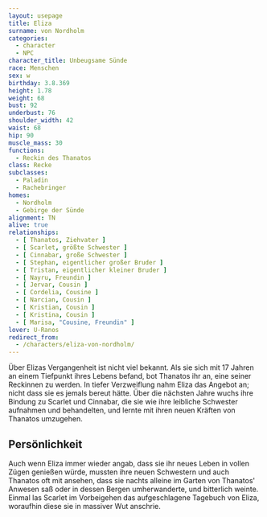 ```yaml
---
layout: usepage
title: Eliza
surname: von Nordholm
categories:
  - character
  - NPC
character_title: Unbeugsame Sünde
race: Menschen
sex: w
birthday: 3.8.369
height: 1.78
weight: 68
bust: 92
underbust: 76
shoulder_width: 42
waist: 68
hip: 90
muscle_mass: 30
functions:
  - Reckin des Thanatos
class: Recke
subclasses:
  - Paladin
  - Rachebringer
homes:
  - Nordholm
  - Gebirge der Sünde
alignment: TN
alive: true
relationships:
  - [ Thanatos, Ziehvater ]
  - [ Scarlet, größte Schwester ]
  - [ Cinnabar, große Schwester ]
  - [ Stephan, eigentlicher großer Bruder ]
  - [ Tristan, eigentlicher kleiner Bruder ]
  - [ Nayru, Freundin ]
  - [ Jervar, Cousin ]
  - [ Cordelia, Cousine ]
  - [ Narcian, Cousin ]
  - [ Kristian, Cousin ]
  - [ Kristina, Cousin ]
  - [ Marisa, "Cousine, Freundin" ]
lover: U-Ranos
redirect_from:
  - /characters/eliza-von-nordholm/
---
```


Über Elizas Vergangenheit ist nicht viel bekannt. Als sie sich mit 17 Jahren an einem Tiefpunkt ihres Lebens befand, bot
Thanatos ihr an, eine seiner Reckinnen zu werden. In tiefer Verzweiflung nahm Eliza das Angebot an; nicht dass sie es
jemals bereut hätte. Über die nächsten Jahre wuchs ihre Bindung zu Scarlet und Cinnabar, die sie wie ihre leibliche
Schwester aufnahmen und behandelten, und lernte mit ihren neuen Kräften von Thanatos umzugehen.

<!--more-->

## Persönlichkeit

Auch wenn Eliza immer wieder angab, dass sie ihr neues Leben in vollen Zügen genießen würde, mussten ihre neuen
Schwestern und auch Thanatos oft mit ansehen, dass sie nachts alleine im Garten von Thanatos' Anwesen saß oder in dessen
Bergen umherwanderte, und bitterlich weinte. Einmal las Scarlet im Vorbeigehen das aufgeschlagene Tagebuch von Eliza,
woraufhin diese sie in massiver Wut anschrie.